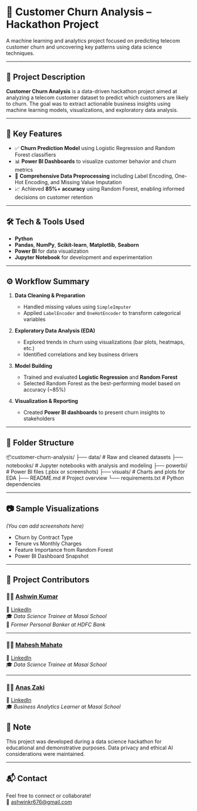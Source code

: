 # 🔄 Customer Churn Analysis – Hackathon Project

A machine learning and analytics project focused on predicting telecom customer churn and uncovering key patterns using data science techniques.

---

## 📌 Project Description

**Customer Churn Analysis** is a data-driven hackathon project aimed at analyzing a telecom customer dataset to predict which customers are likely to churn. The goal was to extract actionable business insights using machine learning models, visualizations, and exploratory data analysis.

---

## 🔑 Key Features

- ✅ **Churn Prediction Model** using Logistic Regression and Random Forest classifiers
- 📊 **Power BI Dashboards** to visualize customer behavior and churn metrics
- 🧼 **Comprehensive Data Preprocessing** including Label Encoding, One-Hot Encoding, and Missing Value Imputation
- 📈 Achieved **85%+ accuracy** using Random Forest, enabling informed decisions on customer retention

---

## 🛠️ Tech & Tools Used

- **Python**  
- **Pandas**, **NumPy**, **Scikit-learn**, **Matplotlib**, **Seaborn**  
- **Power BI** for data visualization  
- **Jupyter Notebook** for development and experimentation

---

## ⚙️ Workflow Summary

1. **Data Cleaning & Preparation**
   - Handled missing values using `SimpleImputer`
   - Applied `LabelEncoder` and `OneHotEncoder` to transform categorical variables

2. **Exploratory Data Analysis (EDA)**
   - Explored trends in churn using visualizations (bar plots, heatmaps, etc.)
   - Identified correlations and key business drivers

3. **Model Building**
   - Trained and evaluated **Logistic Regression** and **Random Forest**
   - Selected Random Forest as the best-performing model based on accuracy (~85%)

4. **Visualization & Reporting**
   - Created **Power BI dashboards** to present churn insights to stakeholders

---

## 📁 Folder Structure
📦customer-churn-analysis/
├── data/ # Raw and cleaned datasets
├── notebooks/ # Jupyter notebooks with analysis and modeling
├── powerbi/ # Power BI files (.pbix or screenshots)
├── visuals/ # Charts and plots for EDA
├── README.md # Project overview
└── requirements.txt # Python dependencies

---

## 📷 Sample Visualizations

*(You can add screenshots here)*  
- Churn by Contract Type  
- Tenure vs Monthly Charges  
- Feature Importance from Random Forest  
- Power BI Dashboard Snapshot

---
## 👥 Project Contributors

### 👨‍💻 [Ashwin Kumar](https://github.com/Ashwin1238-stack)  
🔗 [LinkedIn](https://www.linkedin.com/in/ashwin-kumar-9449b0164/)  
🎓 *Data Science Trainee at Masai School*  
💼 *Former Personal Banker at HDFC Bank*

---

### 👨‍💻 [Mahesh Mahato](https://github.com/MaheshMahat0)  
🔗 [LinkedIn](https://www.linkedin.com/in/mahesh-mahato-148b44198/)  
🎓 *Data Science Trainee at Masai School*

---

### 👨‍💻 [Anas Zaki](https://github.com/Anas-Zaki)  
🔗 [LinkedIn](https://www.linkedin.com/in/mr-zaki/)  
🎓 *Business Analytics Learner at Masai School*


## 📌 Note

This project was developed during a data science hackathon for educational and demonstrative purposes. Data privacy and ethical AI considerations were maintained.

---

## 📬 Contact

Feel free to connect or collaborate!  
📧 ashwinkr676@gmail.com

